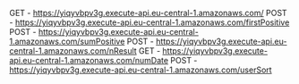   GET - https://yiqyvbpv3g.execute-api.eu-central-1.amazonaws.com/
  POST - https://yiqyvbpv3g.execute-api.eu-central-1.amazonaws.com/firstPositive
  POST - https://yiqyvbpv3g.execute-api.eu-central-1.amazonaws.com/sumPositive
  POST - https://yiqyvbpv3g.execute-api.eu-central-1.amazonaws.com/nResult
  GET - https://yiqyvbpv3g.execute-api.eu-central-1.amazonaws.com/numDate
  POST - https://yiqyvbpv3g.execute-api.eu-central-1.amazonaws.com/userSort
